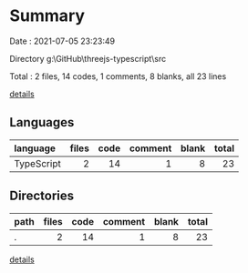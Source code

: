 # Summary

Date : 2021-07-05 23:23:49

Directory g:\GitHub\threejs-typescript\src

Total : 2 files,  14 codes, 1 comments, 8 blanks, all 23 lines

[details](details.md)

## Languages
| language | files | code | comment | blank | total |
| :--- | ---: | ---: | ---: | ---: | ---: |
| TypeScript | 2 | 14 | 1 | 8 | 23 |

## Directories
| path | files | code | comment | blank | total |
| :--- | ---: | ---: | ---: | ---: | ---: |
| . | 2 | 14 | 1 | 8 | 23 |

[details](details.md)